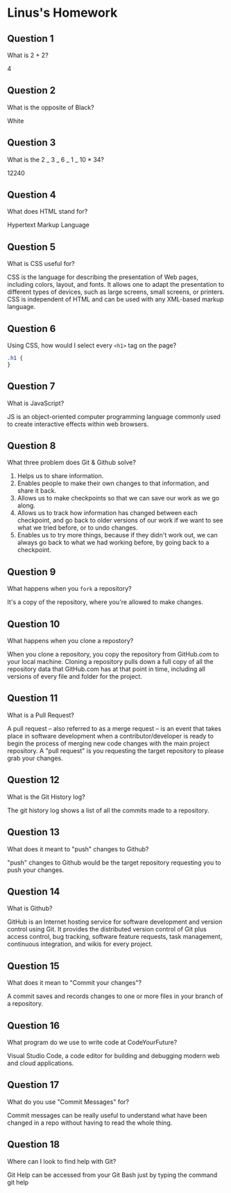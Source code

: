 # Linus's Homework

## Question 1

What is 2 + 2?

4

## Question 2

What is the opposite of Black?

White

## Question 3

What is the 2 _ 3 _ 6 _ 1 _ 10 \* 34?

12240

## Question 4

What does HTML stand for?

Hypertext Markup Language

## Question 5

What is CSS useful for?

CSS is the language for describing the presentation of Web pages, including colors, layout, and fonts. It allows one to adapt the presentation to different types of devices, such as large screens, small screens, or printers. CSS is independent of HTML and can be used with any XML-based markup language.

## Question 6

Using CSS, how would I select every `<h1>` tag on the page?

```css
.h1 {
}
```

## Question 7

What is JavaScript?

JS is an object-oriented computer programming language commonly used to create interactive effects within web browsers.

## Question 8

What three problem does Git & Github solve?

1. Helps us to share information.
2. Enables people to make their own changes to that information, and share it back.
3. Allows us to make checkpoints so that we can save our work as we go along.
4. Allows us to track how information has changed between each checkpoint, and go back to older versions of our work if we want to see what we tried before, or to undo changes.
5. Enables us to try more things, because if they didn't work out, we can always go back to what we had working before, by going back to a checkpoint.

## Question 9

What happens when you `fork` a repository?

It's a copy of the repository, where you're allowed to make changes.

## Question 10

What happens when you clone a repostory?

When you clone a repository, you copy the repository from GitHub.com to your local machine. Cloning a repository pulls down a full copy of all the repository data that GitHub.com has at that point in time, including all versions of every file and folder for the project.

## Question 11

What is a Pull Request?

A pull request – also referred to as a merge request – is an event that takes place in software development when a contributor/developer is ready to begin the process of merging new code changes with the main project repository.
A "pull request" is you requesting the target repository to please grab your changes.

## Question 12

What is the Git History log?

The git history log shows a list of all the commits made to a repository.

## Question 13

What does it meant to "push" changes to Github?

"push" changes to Github would be the target repository requesting you to push your changes.

## Question 14

What is Github?

GitHub is an Internet hosting service for software development and version control using Git. It provides the distributed version control of Git plus access control, bug tracking, software feature requests, task management, continuous integration, and wikis for every project.

## Question 15

What does it mean to "Commit your changes"?

A commit saves and records changes to one or more files in your branch of a repository.

## Question 16

What program do we use to write code at CodeYourFuture?

Visual Studio Code, a code editor for building and debugging modern web and cloud applications.

## Question 17

What do you use "Commit Messages" for?

Commit messages can be really useful to understand what have been changed in a repo without having to read the whole thing.

## Question 18

Where can I look to find help with Git?

Git Help can be accessed from your Git Bash just by typing the command git help
